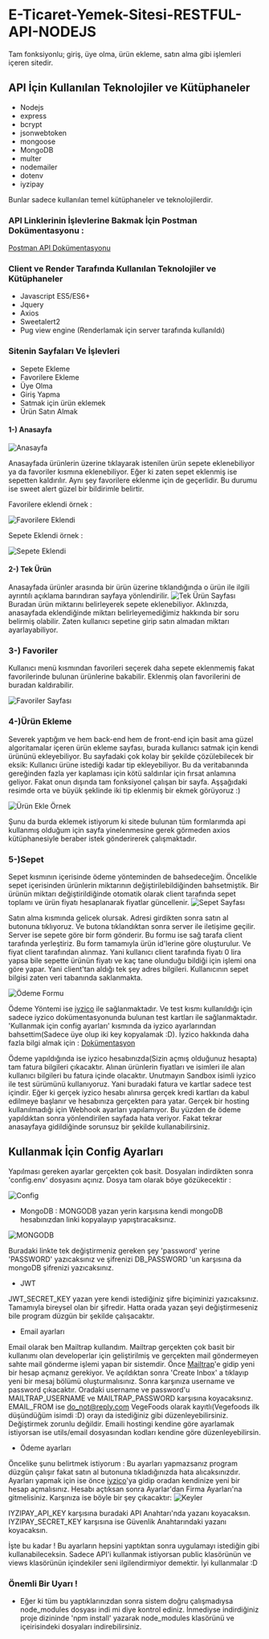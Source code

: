 # E-Ticaret-Yemek-Sitesi-RESTFUL-API-NODEJS
Tam fonksiyonlu; giriş, üye olma, ürün ekleme, satın alma gibi işlemleri içeren sitedir.

## API İçin Kullanılan Teknolojiler ve Kütüphaneler

- Nodejs
- express
- bcrypt
- jsonwebtoken
- mongoose
- MongoDB
- multer
- nodemailer
- dotenv
- iyzipay

Bunlar sadece kullanılan temel kütüphaneler ve teknolojilerdir.

### API Linklerinin İşlevlerine Bakmak İçin Postman Dokümentasyonu : 
[Postman API Dokümentasyonu](https://documenter.getpostman.com/view/11268324/SztA6oST?version=latest#5701256b-d30a-4202-9b7d-7bc3be95de35 "Postman API Dokümentasyonu")

### Client ve Render Tarafında Kullanılan Teknolojiler ve Kütüphaneler

- Javascript ES5/ES6+
- Jquery
- Axios
- Sweetalert2
- Pug view engine (Renderlamak için server tarafında kullanıldı)

### Sitenin Sayfaları Ve İşlevleri
- Sepete Ekleme
- Favorilere Ekleme
- Üye Olma
- Giriş Yapma
- Satmak için ürün eklemek
- Ürün Satın Almak

#### 1-) Anasayfa
![Anasayfa](https://github.com/Lepuz-coder/E-Ticaret-Yemek-Sitesi-RESTFUL-API-NODEJS/blob/master/Anasayfa.PNG?raw=true "Anasayfa")

Anasayfada ürünlerin üzerine tıklayarak istenilen ürün sepete eklenebiliyor ya da favoriler kısmına eklenebiliyor. Eğer ki zaten sepet eklenmiş ise sepetten kaldırılır. Aynı şey favorilere eklenme için de geçerlidir. Bu durumu ise sweet alert güzel bir bildirimle belirtir.

Favorilere eklendi örnek :

![Favorilere Eklendi](https://github.com/Lepuz-coder/E-Ticaret-Yemek-Sitesi-RESTFUL-API-NODEJS/blob/master/Favorilere%20Eklendi.png?raw=true "Favorilere Eklendi")

Sepete Eklendi örnek :

![Sepete Eklendi](https://github.com/Lepuz-coder/E-Ticaret-Yemek-Sitesi-RESTFUL-API-NODEJS/blob/master/Sepete%20Eklendi.png?raw=true "Sepete Eklendi")

#### 2-) Tek Ürün
Anasayfada ürünler arasında bir ürün üzerine tıklandığında o ürün ile ilgili ayrıntılı açıklama barındıran sayfaya yönlendirilir.
![Tek Ürün Sayfası](https://github.com/Lepuz-coder/E-Ticaret-Yemek-Sitesi-RESTFUL-API-NODEJS/blob/master/Tek%20%C3%9Cr%C3%BCn.png?raw=true "Tek Ürün Sayfası")
Buradan ürün miktarını belirleyerek sepete eklenebiliyor. Aklınızda, anasayfada eklendiğinde miktarı belirleyemediğimiz hakkında bir soru belirmiş olabilir. Zaten kullanıcı sepetine girip satın almadan miktarı ayarlayabiliyor.

### 3-) Favoriler

Kullanıcı menü kısmından favorileri seçerek daha sepete eklenmemiş fakat favorilerinde bulunan ürünlerine bakabilir. Eklenmiş olan favorilerini de buradan kaldırabilir.

![Favoriler Sayfası](https://github.com/Lepuz-coder/E-Ticaret-Yemek-Sitesi-RESTFUL-API-NODEJS/blob/master/Favoriler.png?raw=true "Favoriler Sayfası")

### 4-)Ürün Ekleme

Severek yaptığım ve hem back-end hem de front-end için basit ama güzel algoritamalar içeren ürün ekleme sayfası, burada kullanıcı satmak için kendi ürününü ekleyebiliyor. Bu sayfadaki çok kolay bir şekilde çözülebilecek bir eksik: Kullanıcı ürüne istediği kadar tip ekleyebiliyor. Bu da veritabanında gereğinden fazla yer kaplaması için kötü saldırılar için fırsat anlamına geliyor. Fakat onun dışında tam fonksiyonel çalışan bir sayfa. Aşşağıdaki resimde orta ve büyük şeklinde iki tip eklenmiş bir ekmek görüyoruz :)

![Ürün Ekle Örnek](https://github.com/Lepuz-coder/E-Ticaret-Yemek-Sitesi-RESTFUL-API-NODEJS/blob/master/%C3%9Cr%C3%BCn%20Ekle.png?raw=true "Ürün Ekle Örnek")

Şunu da burda eklemek istiyorum ki sitede bulunan tüm formlarımda api kullanmış olduğum için sayfa yinelenmesine gerek görmeden axios kütüphanesiyle beraber istek gönderirerek çalışmaktadır. 

### 5-)Sepet

Sepet kısmının içerisinde ödeme yönteminden de bahsedeceğim. Öncelikle sepet içerisinden ürünlerin miktarının değiştirilebildiğinden bahsetmiştik. Bir ürünün miktarı değiştirildiğinde otomatik olarak client tarafında sepet toplamı ve ürün fiyatı hesaplanarak fiyatlar güncellenir.
![Sepet Sayfası](https://github.com/Lepuz-coder/E-Ticaret-Yemek-Sitesi-RESTFUL-API-NODEJS/blob/master/Sepet1.png?raw=true "Sepet Sayfası")

Satın alma kısmında gelicek olursak. Adresi girdikten sonra satın al butonuna tıklıyoruz. Ve butona tıklandıktan sonra server ile iletişime geçilir. Server ise sepete göre bir form gönderir. Bu formu ise sağ tarafa client tarafında yerleştiriz. Bu form tamamıyla ürün id'lerine göre oluşturulur. Ve fiyat client tarafından alınmaz. Yani kullanıcı client tarafında fiyatı 0 lira yapsa bile sepette ürünün fiyatı ve kaç tane olunduğu bildiği için işlemi ona göre yapar. Yani client'tan aldığı tek şey adres bilgileri. Kullanıcının sepet bilgisi zaten veri tabanında saklanmakta.

![Ödeme Formu](https://github.com/Lepuz-coder/E-Ticaret-Yemek-Sitesi-RESTFUL-API-NODEJS/blob/master/Odeme.png?raw=true "Ödeme Formu")

Ödeme Yöntemi ise [iyzico](https://www.iyzico.com/isim-icin/kurumsal-hesap-olustur?gclid=CjwKCAjw2a32BRBXEiwAUcugiCh0uQxgE1YtamruIDWylUjnLN87PpGr2c-Z_ahiTJ69JRHWHZXdBBoCiBcQAvD_BwE "iyzico") ile sağlanmaktadır. Ve test kısmı kullanıldığı için sadece iyzico dokümentasyonunda bulunan test kartları ile sağlanmaktadır. 'Kullanmak için config ayarları' kısmında da iyzico ayarlarından bahsettim(Sadece üye olup iki key kopyalamak :D). İyzico hakkında daha fazla bilgi almak için : [Dokümentasyon](https://dev.iyzipay.com/tr "Dokümentasyon")

Ödeme yapıldığında ise iyzico hesabınızda(Sizin açmış olduğunuz hesapta) tam fatura bilgileri çıkacaktır. Alınan ürünlerin fiyatları ve isimleri ile alan kullanıcı bilgileri bu fatura içinde olacaktır. Unutmayın Sandbox isimli iyzico ile test sürümünü kullanıyoruz. Yani buradaki fatura ve kartlar sadece test içindir. Eğer ki gerçek iyzico hesabı alınırsa gerçek kredi kartları da kabul edilmeye başlanır ve hesabınıza gerçekten para yatar. Gerçek bir hosting kullanılmadığı için Webhook ayarları yapılamıyor. Bu yüzden de ödeme yapıldıktan sonra yönlendirilen sayfada hata veriyor. Fakat tekrar anasayfaya gidildiğinde sorunsuz bir şekilde kullanabilirsiniz.

## Kullanmak İçin Config Ayarları
Yapılması gereken ayarlar gerçekten çok basit. Dosyaları indirdikten sonra 'config.env' dosyasını açınız. Dosya tam olarak böye gözükecektir : 

![Config](https://github.com/Lepuz-coder/E-Ticaret-Yemek-Sitesi-RESTFUL-API-NODEJS/blob/master/Config.png?raw=true "Config")

- MongoDB :
MONGODB yazan yerin karşısına kendi mongoDB hesabınızdan linki kopyalayıp yapıştıracaksınız. 

![MONGODB](https://github.com/Lepuz-coder/E-Ticaret-Yemek-Sitesi-RESTFUL-API-NODEJS/blob/master/mongo.png?raw=true "MONGODB")

Buradaki linkte tek değiştirmeniz gereken şey 'password' yerine 'PASSWORD' yazıcaksınız ve şifrenizi DB_PASSWORD 'un karşısına da mongoDB şifrenizi yazıcaksınız.

- JWT

JWT_SECRET_KEY yazan yere kendi istediğiniz şifre biçiminizi yazıcaksınız. Tamamıyla bireysel olan bir şifredir. Hatta orada yazan şeyi değiştirmeseniz bile program düzgün bir şekilde çalışacaktır.

- Email ayarları 

Email olarak ben Mailtrap kullandım. Mailtrap gerçekten çok basit bir kullanımı olan developerlar için geliştirilmiş ve gerçekten mail göndermeyen sahte mail gönderme işlemi yapan bir sistemdir. Önce [Mailtrap](https://mailtrap.io "Mailtrap")'e gidip yeni bir hesap açmanız gerekiyor. Ve açıldıktan sonra 'Create Inbox' a tıklayıp yeni bir mesaj bölümü oluşturmalısınız. Sonra karşınıza username ve password çıkacaktır. Oradaki username ve password'u MAILTRAP_USERNAME ve MAILTRAP_PASSWORD karşısına koyacaksınız. EMAIL_FROM ise <do_not@reply.com> VegeFoods olarak kayıtlı(Vegefoods ilk düşündüğüm isimdi :D) orayı da istediğiniz gibi düzenleyebilirsiniz. Değiştirmek zorunlu değildir.
	Emaili hostingi kendine göre ayarlamak istiyorsan ise utils/email dosyasından kodları kendine göre düzenleyebilirsin.

- Ödeme ayarları

Öncelike şunu belirtmek istiyorum : Bu ayarları yapmazsanız program düzgün çalışır fakat satın al butonuna tıkladığınızda hata alıcaksınızdır. Ayarları yapmak için ise önce [iyzico](https://sandbox-merchant.iyzipay.com/auth/login "iyzico")'ya gidip oradan kendinize yeni bir hesap açmalısınız. Hesabı açtıksan sonra Ayarlar'dan Firma Ayarları'na gitmelisiniz. Karşınıza ise böyle bir şey çıkacaktır:
![Keyler](https://github.com/Lepuz-coder/E-Ticaret-Yemek-Sitesi-RESTFUL-API-NODEJS/blob/master/%C4%B0yzico.png?raw=true "Keyler")

IYZIPAY_API_KEY karşısına buradaki API Anahtarı'nda yazanı koyacaksın.
IYZIPAY_SECRET_KEY karşısına ise Güvenlik Anahtarındaki yazanı koyacaksın.

İşte bu kadar ! Bu ayarların hepsini yaptıktan sonra uygulamayı istediğin gibi kullanabileceksin. Sadece API'i kullanmak istiyorsan public klasörünün ve views klasörünün içindekiler seni ilgilendirmiyor demektir. İyi kullanmalar :D

### Önemli Bir Uyarı !
- Eğer ki tüm bu yaptıklarınızdan sonra sistem doğru çalışmadıysa node_modules dosyası indi mi diye kontrol ediniz. İnmediyse indirdiğiniz proje dizininde 'npm install' yazarak node_modules klasörünü ve içeirisindeki dosyaları indirebilirsiniz.
